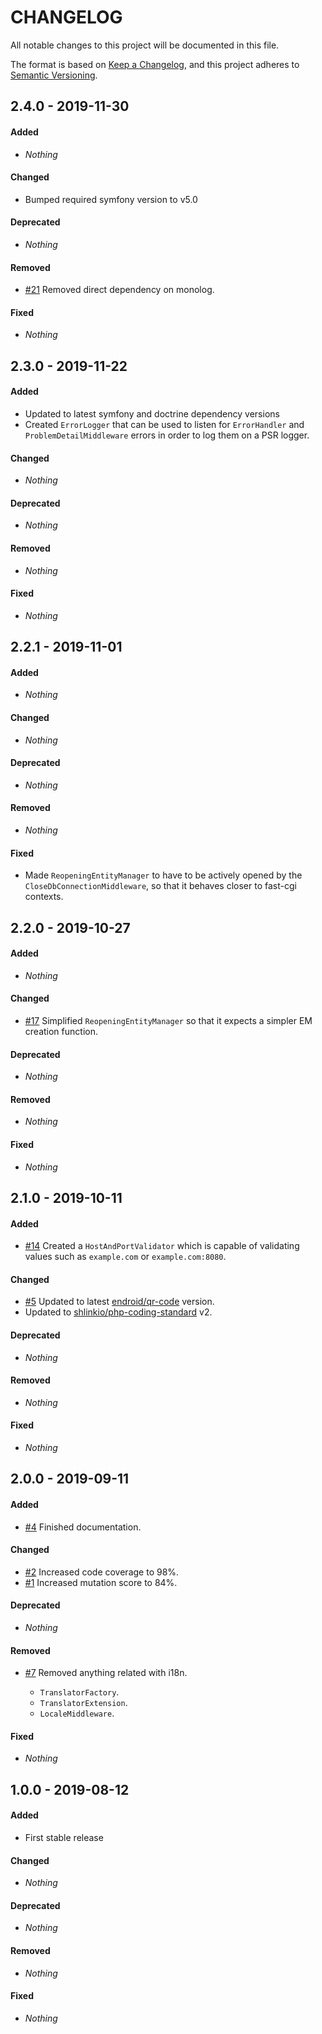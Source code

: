 # CHANGELOG

All notable changes to this project will be documented in this file.

The format is based on [Keep a Changelog](https://keepachangelog.com), and this project adheres to [Semantic Versioning](https://semver.org).

## 2.4.0 - 2019-11-30

#### Added

* *Nothing*

#### Changed

* Bumped required symfony version to v5.0

#### Deprecated

* *Nothing*

#### Removed

* [#21](https://github.com/shlinkio/shlink-common/issues/21) Removed direct dependency on monolog.

#### Fixed

* *Nothing*


## 2.3.0 - 2019-11-22

#### Added

* Updated to latest symfony and doctrine dependency versions
* Created `ErrorLogger` that can be used to listen for `ErrorHandler` and `ProblemDetailMiddleware` errors in order to log them on a PSR logger.

#### Changed

* *Nothing*

#### Deprecated

* *Nothing*

#### Removed

* *Nothing*

#### Fixed

* *Nothing*


## 2.2.1 - 2019-11-01

#### Added

* *Nothing*

#### Changed

* *Nothing*

#### Deprecated

* *Nothing*

#### Removed

* *Nothing*

#### Fixed

* Made `ReopeningEntityManager` to have to be actively opened by the `CloseDbConnectionMiddleware`, so that it behaves closer to fast-cgi contexts.


## 2.2.0 - 2019-10-27

#### Added

* *Nothing*

#### Changed

* [#17](https://github.com/shlinkio/shlink-common/issues/17) Simplified `ReopeningEntityManager` so that it expects a simpler EM creation function.

#### Deprecated

* *Nothing*

#### Removed

* *Nothing*

#### Fixed

* *Nothing*


## 2.1.0 - 2019-10-11

#### Added

* [#14](https://github.com/shlinkio/shlink-common/issues/14) Created a `HostAndPortValidator` which is capable of validating values such as `example.com` or `example.com:8080`.

#### Changed

* [#5](https://github.com/shlinkio/shlink-common/issues/5) Updated to latest [endroid/qr-code](https://github.com/endroid/qr-code) version.
* Updated to [shlinkio/php-coding-standard](https://github.com/shlinkio/php-coding-standard) v2.

#### Deprecated

* *Nothing*

#### Removed

* *Nothing*

#### Fixed

* *Nothing*


## 2.0.0 - 2019-09-11

#### Added

* [#4](https://github.com/shlinkio/shlink-common/issues/4) Finished documentation.

#### Changed

* [#2](https://github.com/shlinkio/shlink-common/issues/2) Increased code coverage to 98%.
* [#1](https://github.com/shlinkio/shlink-common/issues/1) Increased mutation score to 84%.

#### Deprecated

* *Nothing*

#### Removed

* [#7](https://github.com/shlinkio/shlink-common/issues/7) Removed anything related with i18n.

    * `TranslatorFactory`.
    * `TranslatorExtension`.
    * `LocaleMiddleware`.

#### Fixed

* *Nothing*


## 1.0.0 - 2019-08-12

#### Added

* First stable release

#### Changed

* *Nothing*

#### Deprecated

* *Nothing*

#### Removed

* *Nothing*

#### Fixed

* *Nothing*
